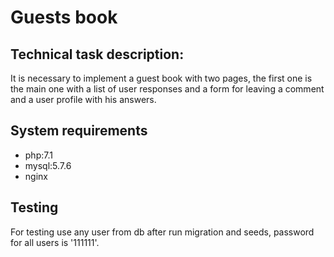 Guests book
=======

## Technical task description:
It is necessary to implement a guest book with two pages, the first one 
is the main one with a list of user responses
 and a form for leaving a comment and a user profile with his answers.

## System requirements

- php:7.1
- mysql:5.7.6
- nginx

## Testing
For testing use any user from db after run migration and seeds, password for all 
users is '111111'.

